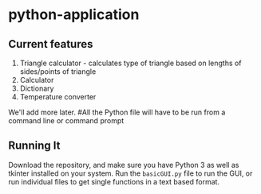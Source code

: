 # python-application

## Current features
1. Triangle calculator - calculates type of triangle based on lengths of sides/points of triangle
2. Calculator
3. Dictionary
4. Temperature converter


We'll add more later.
#All the Python file will have to be run from a command line or command prompt
## Running It
Download the repository, and make sure you have Python 3 as well as tkinter installed on your system. Run the ```basicGUI.py``` file to run the GUI, or run individual files to get single functions in a text based format.

